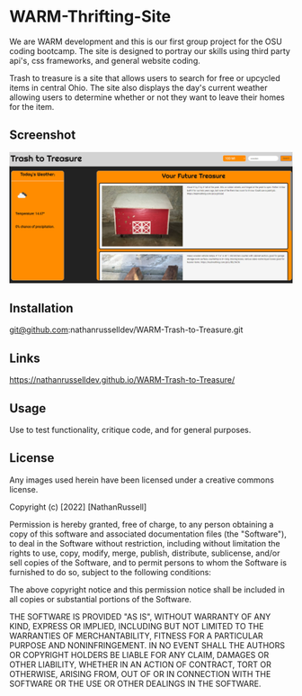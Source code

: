 # WARM-Thrifting-Site

We are WARM development and this is our first group project for the OSU coding bootcamp. The site is designed to portray our skills using third party api's, css frameworks, and general website coding. 

Trash to treasure is a site that allows users to search for free or upcycled items in central Ohio. The site also displays the day's current weather allowing users to determine whether or not they want to leave their homes for the item. 

## Screenshot

![Website Screenshot](./images/Website_Example.png)


## Installation

git@github.com:nathanrusselldev/WARM-Trash-to-Treasure.git

## Links

https://nathanrusselldev.github.io/WARM-Trash-to-Treasure/

## Usage

Use to test functionality, critique code, and for general purposes. 


## License

Any images used herein have been licensed under a creative commons license.

Copyright (c) [2022] [NathanRussell]

Permission is hereby granted, free of charge, to any person obtaining a copy
of this software and associated documentation files (the "Software"), to deal
in the Software without restriction, including without limitation the rights
to use, copy, modify, merge, publish, distribute, sublicense, and/or sell
copies of the Software, and to permit persons to whom the Software is
furnished to do so, subject to the following conditions:

The above copyright notice and this permission notice shall be included in all
copies or substantial portions of the Software.

THE SOFTWARE IS PROVIDED "AS IS", WITHOUT WARRANTY OF ANY KIND, EXPRESS OR
IMPLIED, INCLUDING BUT NOT LIMITED TO THE WARRANTIES OF MERCHANTABILITY,
FITNESS FOR A PARTICULAR PURPOSE AND NONINFRINGEMENT. IN NO EVENT SHALL THE
AUTHORS OR COPYRIGHT HOLDERS BE LIABLE FOR ANY CLAIM, DAMAGES OR OTHER
LIABILITY, WHETHER IN AN ACTION OF CONTRACT, TORT OR OTHERWISE, ARISING FROM,
OUT OF OR IN CONNECTION WITH THE SOFTWARE OR THE USE OR OTHER DEALINGS IN THE
SOFTWARE.


